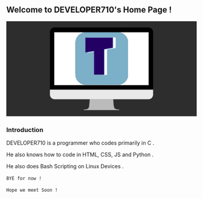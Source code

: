 ## Welcome to DEVELOPER710's Home Page !

![Logo](/docs/assets/logo.png)

### Introduction

DEVELOPER710 is a programmer who codes primarily in C .

He also knows how to code in HTML, CSS, JS and Python .

He also does Bash Scripting on Linux Devices .

`BYE for now !`

`Hope we meet Soon !`

